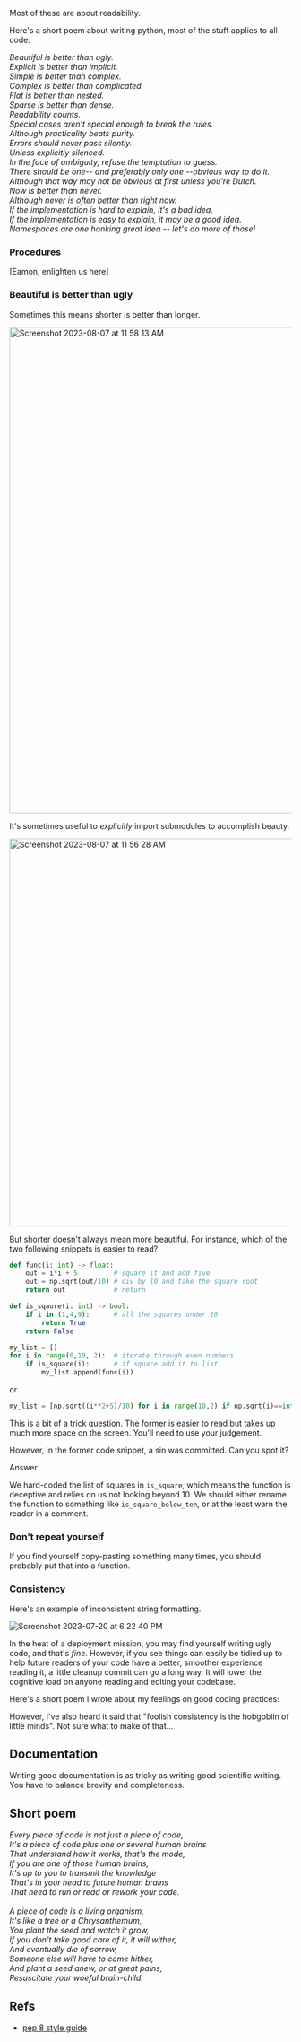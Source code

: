 
Most of these are about readability. 

Here's a short poem about writing python, most of the stuff applies to all code. 

*Beautiful is better than ugly.<br/>
Explicit is better than implicit.<br/>
Simple is better than complex.<br/>
Complex is better than complicated.<br/>
Flat is better than nested.<br/>
Sparse is better than dense.<br/>
Readability counts.<br/>
Special cases aren't special enough to break the rules.<br/>
Although practicality beats purity.<br/>
Errors should never pass silently.<br/>
Unless explicitly silenced.<br/>
In the face of ambiguity, refuse the temptation to guess.<br/>
There should be one-- and preferably only one --obvious way to do it.<br/>
Although that way may not be obvious at first unless you're Dutch.<br/>
Now is better than never.<br/>
Although never is often better than *right* now.<br/>
If the implementation is hard to explain, it's a bad idea.<br/>
If the implementation is easy to explain, it may be a good idea.<br/>
Namespaces are one honking great idea -- let's do more of those!*

### Procedures

[Eamon, enlighten us here]


### Beautiful is better than ugly
Sometimes this means shorter is better than longer. 

<img width="867" alt="Screenshot 2023-08-07 at 11 58 13 AM" src="https://github.com/ALBATROS-Experiment/albatros_analysis/assets/21654151/6335d615-d3c7-4788-8256-83da0339af77">

It's sometimes useful to *explicitly* import submodules to accomplish beauty. 

<img width="692" alt="Screenshot 2023-08-07 at 11 56 28 AM" src="https://github.com/ALBATROS-Experiment/albatros_analysis/assets/21654151/7d23f5bf-681f-4bf6-9991-19b980b6506d">

But shorter doesn't always mean more beautiful. For instance, which of the two following snippets is easier to read?

```python
def func(i: int) -> float:
    out = i*i + 5         # square it and add five
    out = np.sqrt(out/10) # div by 10 and take the square root
    return out            # return

def is_sqaure(i: int) -> bool:
    if i in (1,4,9):      # all the squares under 10
        return True
    return False

my_list = []
for i in range(0,10, 2):  # iterate through even numbers
    if is_square(i):      # if square add it to list
        my_list.append(func(i))
```

or 

```python
my_list = [np.sqrt((i**2+5)/10) for i in range(10,2) if np.sqrt(i)==int(np.sqrt(i))]
```

This is a bit of a trick question. The former is easier to read but takes up much more space on the screen. You'll need to use your judgement.

However, in the former code snippet, a sin was committed. Can you spot it? 

<detials><summary>Answer</summary>

We hard-coded the list of squares in `is_square`, which means the function is deceptive and relies on us not looking beyond 10. We should either rename the function to something like `is_square_below_ten`, or at the least warn the reader in a comment. 

</details>

### Don't repeat yourself
If you find yourself copy-pasting something many times, you should probably put that into a function. 

### Consistency

Here's an example of inconsistent string formatting. 

![Screenshot 2023-07-20 at 6 22 40 PM](https://github.com/ALBATROS-Experiment/albatros_analysis/assets/21654151/79ed544f-2e79-4a2d-a56f-95e8ac5d24f2)

In the heat of a deployment mission, you may find yourself writing ugly code, and that's *fine*. However, if you see things can easily be tidied up to help future readers of your code have a better, smoother experience reading it, a little cleanup commit can go a long way. It will lower the cognitive load on anyone reading and editing your codebase.

Here's a short poem I wrote about my feelings on good coding practices:

However, I've also heard it said that "foolish consistency is the hobgoblin of little minds". Not sure what to make of that... 

## Documentation

Writing good documentation is as tricky as writing good scientific writing. You have to balance brevity and completeness. 

## Short poem

<i>
Every piece of code is not just a piece of code,<br/>
It's a piece of code plus one or several human brains<br/>
That understand how it works, that's the mode, <br/>
If you are one of those human brains, <br/>
It's up to you to transmit the knowledge <br/>
That's in your head to future human brains <br/>
That need to run or read or rework your code.<br/>
<br/>
A piece of code is a living organism,<br/>
It's like a tree or a Chrysanthemum,<br/>
You plant the seed and watch it grow,<br/>
If you don't take good care of it, it will wither,<br/>
And eventually die of sorrow,<br/>
Someone else will have to come hither,<br/>
And plant a seed anew, or at great pains,<br/>
Resuscitate your woeful brain-child.<br/>
</i>

## Refs
- [pep 8 style guide](https://peps.python.org/pep-0008/)


